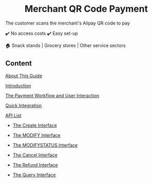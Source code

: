 
<h1 align="center">Merchant QR Code Payment</h1>

The customer scans the merchant's Alipay QR code to pay

:heavy_check_mark: No access costs     :heavy_check_mark: Easy set-up

:house: Snack stands | Grocery stores | Other service sectors

## Content

<a href="guide.md">About This Guide</a>

<a href="introduction.md">Introduction</a>

<a href="pw_ui.md">The Payment Workflow and User Interaction</a>

<a href="integration.md">Quick Integration</a>

<a href="api.md">API List</a>

* <a href="create_interface.md"> The Create Interface </a>

* <a href="modify_interface.md"> The MODIFY Interface </a>

* <a href="modifystatus_interface.md"> The MODIFYSTATUS Interface </a>

* <a href="cancel_interface.md"> The Cancel Interface </a>

* <a href="refund_interface.md"> The Refund Interface </a>

* <a href="query_interface.md"> The Query Interface </a>
